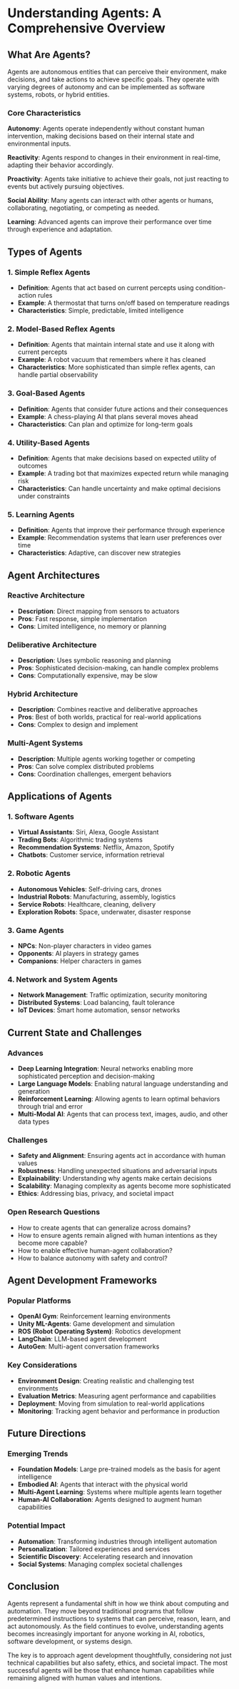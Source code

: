 # Understanding Agents: A Comprehensive Overview

## What Are Agents?

Agents are autonomous entities that can perceive their environment, make decisions, and take actions to achieve specific goals. They operate with varying degrees of autonomy and can be implemented as software systems, robots, or hybrid entities.

### Core Characteristics

**Autonomy**: Agents operate independently without constant human intervention, making decisions based on their internal state and environmental inputs.

**Reactivity**: Agents respond to changes in their environment in real-time, adapting their behavior accordingly.

**Proactivity**: Agents take initiative to achieve their goals, not just reacting to events but actively pursuing objectives.

**Social Ability**: Many agents can interact with other agents or humans, collaborating, negotiating, or competing as needed.

**Learning**: Advanced agents can improve their performance over time through experience and adaptation.

## Types of Agents

### 1. Simple Reflex Agents
- **Definition**: Agents that act based on current percepts using condition-action rules
- **Example**: A thermostat that turns on/off based on temperature readings
- **Characteristics**: Simple, predictable, limited intelligence

### 2. Model-Based Reflex Agents
- **Definition**: Agents that maintain internal state and use it along with current percepts
- **Example**: A robot vacuum that remembers where it has cleaned
- **Characteristics**: More sophisticated than simple reflex agents, can handle partial observability

### 3. Goal-Based Agents
- **Definition**: Agents that consider future actions and their consequences
- **Example**: A chess-playing AI that plans several moves ahead
- **Characteristics**: Can plan and optimize for long-term goals

### 4. Utility-Based Agents
- **Definition**: Agents that make decisions based on expected utility of outcomes
- **Example**: A trading bot that maximizes expected return while managing risk
- **Characteristics**: Can handle uncertainty and make optimal decisions under constraints

### 5. Learning Agents
- **Definition**: Agents that improve their performance through experience
- **Example**: Recommendation systems that learn user preferences over time
- **Characteristics**: Adaptive, can discover new strategies

## Agent Architectures

### Reactive Architecture
- **Description**: Direct mapping from sensors to actuators
- **Pros**: Fast response, simple implementation
- **Cons**: Limited intelligence, no memory or planning

### Deliberative Architecture
- **Description**: Uses symbolic reasoning and planning
- **Pros**: Sophisticated decision-making, can handle complex problems
- **Cons**: Computationally expensive, may be slow

### Hybrid Architecture
- **Description**: Combines reactive and deliberative approaches
- **Pros**: Best of both worlds, practical for real-world applications
- **Cons**: Complex to design and implement

### Multi-Agent Systems
- **Description**: Multiple agents working together or competing
- **Pros**: Can solve complex distributed problems
- **Cons**: Coordination challenges, emergent behaviors

## Applications of Agents

### 1. Software Agents
- **Virtual Assistants**: Siri, Alexa, Google Assistant
- **Trading Bots**: Algorithmic trading systems
- **Recommendation Systems**: Netflix, Amazon, Spotify
- **Chatbots**: Customer service, information retrieval

### 2. Robotic Agents
- **Autonomous Vehicles**: Self-driving cars, drones
- **Industrial Robots**: Manufacturing, assembly, logistics
- **Service Robots**: Healthcare, cleaning, delivery
- **Exploration Robots**: Space, underwater, disaster response

### 3. Game Agents
- **NPCs**: Non-player characters in video games
- **Opponents**: AI players in strategy games
- **Companions**: Helper characters in games

### 4. Network and System Agents
- **Network Management**: Traffic optimization, security monitoring
- **Distributed Systems**: Load balancing, fault tolerance
- **IoT Devices**: Smart home automation, sensor networks

## Current State and Challenges

### Advances
- **Deep Learning Integration**: Neural networks enabling more sophisticated perception and decision-making
- **Large Language Models**: Enabling natural language understanding and generation
- **Reinforcement Learning**: Allowing agents to learn optimal behaviors through trial and error
- **Multi-Modal AI**: Agents that can process text, images, audio, and other data types

### Challenges
- **Safety and Alignment**: Ensuring agents act in accordance with human values
- **Robustness**: Handling unexpected situations and adversarial inputs
- **Explainability**: Understanding why agents make certain decisions
- **Scalability**: Managing complexity as agents become more sophisticated
- **Ethics**: Addressing bias, privacy, and societal impact

### Open Research Questions
- How to create agents that can generalize across domains?
- How to ensure agents remain aligned with human intentions as they become more capable?
- How to enable effective human-agent collaboration?
- How to balance autonomy with safety and control?

## Agent Development Frameworks

### Popular Platforms
- **OpenAI Gym**: Reinforcement learning environments
- **Unity ML-Agents**: Game development and simulation
- **ROS (Robot Operating System)**: Robotics development
- **LangChain**: LLM-based agent development
- **AutoGen**: Multi-agent conversation frameworks

### Key Considerations
- **Environment Design**: Creating realistic and challenging test environments
- **Evaluation Metrics**: Measuring agent performance and capabilities
- **Deployment**: Moving from simulation to real-world applications
- **Monitoring**: Tracking agent behavior and performance in production

## Future Directions

### Emerging Trends
- **Foundation Models**: Large pre-trained models as the basis for agent intelligence
- **Embodied AI**: Agents that interact with the physical world
- **Multi-Agent Learning**: Systems where multiple agents learn together
- **Human-AI Collaboration**: Agents designed to augment human capabilities

### Potential Impact
- **Automation**: Transforming industries through intelligent automation
- **Personalization**: Tailored experiences and services
- **Scientific Discovery**: Accelerating research and innovation
- **Social Systems**: Managing complex societal challenges

## Conclusion

Agents represent a fundamental shift in how we think about computing and automation. They move beyond traditional programs that follow predetermined instructions to systems that can perceive, reason, learn, and act autonomously. As the field continues to evolve, understanding agents becomes increasingly important for anyone working in AI, robotics, software development, or systems design.

The key is to approach agent development thoughtfully, considering not just technical capabilities but also safety, ethics, and societal impact. The most successful agents will be those that enhance human capabilities while remaining aligned with human values and intentions.
